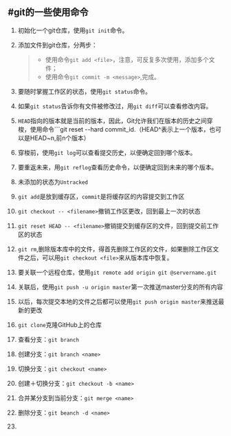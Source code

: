 #git的一些使用命令
---

1. 初始化一个git仓库，使用```git init```命令。
2. 添加文件到git仓库，分两步：  
	>- 使用命令```git add <file>```，注意，可反复多次使用，添加多个文件；  
	>- 使用命令```git commit -m <message>```,完成。

1. 要随时掌握工作区的状态，使用```git status```命令。
2. 如果```git status```告诉你有文件被修改过，用```git diff```可以查看修改内容。
3. ```HEAD```指向的版本就是当前的版本，因此，Git允许我们在版本的历史之间穿梭，使用命令```git reset --hard commit_id.（HEAD^表示上一个版本，也可以是HEAD~n,前n个版本）
4. 穿梭前，使用```git log```可以查看提交历史，以便确定回到哪个版本。
5. 要重返未来，用```git reflog```查看历史命令，以便确定回到未来的哪个版本。
6. 未添加的状态为```Untracked```
7. ```git add```是放到缓存区，```commit```是将缓存区的内容提交到工作区
8. ```git checkout -- <filename>```撤销工作区更改，回到最上一次的状态
9. ```git reset HEAD -- <filename>```撤销提交到缓存区的文件，回到提交前工作区的状态
10. ```git rm```,删除版本库中的文件，得首先删除工作区的文件，如果删除工作区文件之后，可以用```git checkout <file>```来从版本库中恢复。
11. 要关联一个远程仓库，使用```git remote add origin git @servername.git```
12. 关联后，使用```git push -u origin master```第一次推送master分支的所有内容
13. 以后，每次提交本地的文件之后都可以使用```git push origin master```来推送最新的更改
14. ```git clone```克隆GitHub上的仓库
15. 查看分支：```git branch```
16. 创建分支：```git branch <name>```
17. 切换分支：```git checkout <name>```
18. 创建＋切换分支：```git checkout -b <name>```
19. 合并某分支到当前分支：```git merge <name>```
20. 删除分支：```git beanch -d <name>```
21. 